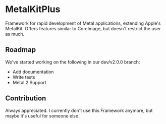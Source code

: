 # MetalKitPlus
Framework for rapid development of Metal applications, extending Apple's MetalKit. Offers features similar to CoreImage, but doesn't restrict the user as much.

## Roadmap

We've started working on the following in our dev/v2.0.0 branch:

 - Add documentation
 - Write tests
 - Metal 2 Support
 
## Contribution

Always appreciated. I currently don't use this Framework anymore, but maybe it's useful for someone else.
